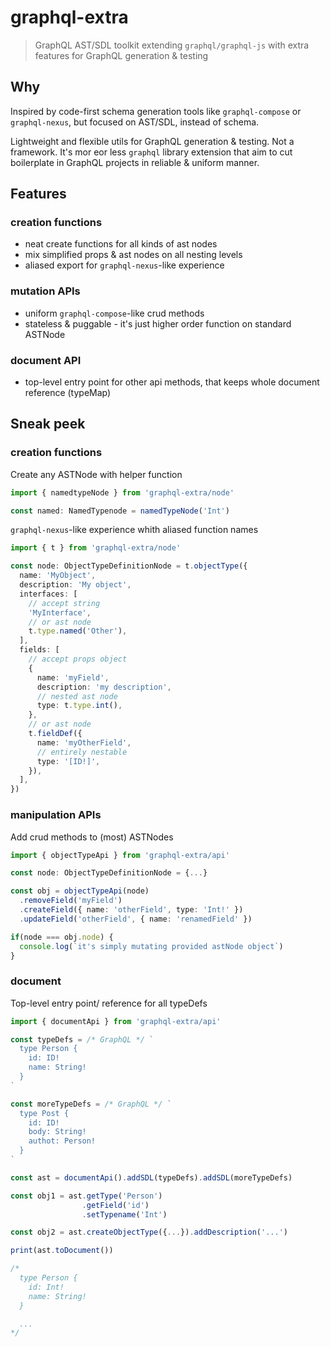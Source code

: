 # graphql-extra

> GraphQL AST/SDL toolkit extending `graphql/graphql-js` with extra features for GraphQL generation & testing

## Why

Inspired by code-first schema generation tools like `graphql-compose` or `graphql-nexus`, but focused on AST/SDL, instead of schema.

Lightweight and flexible utils for GraphQL generation & testing. Not a framework. It's mor eor less `graphql` library extension that aim to cut boilerplate in GraphQL projects in reliable & uniform manner.

## Features

### creation functions

- neat create functions for all kinds of ast nodes
- mix simplified props & ast nodes on all nesting levels
- aliased export for `graphql-nexus`-like experience

### mutation APIs

- uniform `graphql-compose`-like crud methods
- stateless & puggable - it's just higher order function on standard ASTNode

### document API

- top-level entry point for other api methods, that keeps whole document reference (typeMap)

## Sneak peek

### creation functions

Create any ASTNode with helper function

```ts
import { namedtypeNode } from 'graphql-extra/node'

const named: NamedTypenode = namedTypeNode('Int')
```

`graphql-nexus`-like experience whith aliased function names

```ts
import { t } from 'graphql-extra/node'

const node: ObjectTypeDefinitionNode = t.objectType({
  name: 'MyObject',
  description: 'My object',
  interfaces: [
    // accept string
    'MyInterface',
    // or ast node
    t.type.named('Other'),
  ],
  fields: [
    // accept props object
    {
      name: 'myField',
      description: 'my description',
      // nested ast node
      type: t.type.int(),
    },
    // or ast node
    t.fieldDef({
      name: 'myOtherField',
      // entirely nestable
      type: '[ID!]',
    }),
  ],
})
```

### manipulation APIs

Add crud methods to (most) ASTNodes

```ts
import { objectTypeApi } from 'graphql-extra/api'

const node: ObjectTypeDefinitionNode = {...}

const obj = objectTypeApi(node)
  .removeField('myField')
  .createField({ name: 'otherField', type: 'Int!' })
  .updateField('otherField', { name: 'renamedField' })

if(node === obj.node) {
  console.log(`it's simply mutating provided astNode object`)
}
```

### document

Top-level entry point/ reference for all typeDefs

```ts
import { documentApi } from 'graphql-extra/api'

const typeDefs = /* GraphQL */ `
  type Person {
    id: ID!
    name: String!
  }
`

const moreTypeDefs = /* GraphQL */ `
  type Post {
    id: ID!
    body: String!
    authot: Person!
  }
`

const ast = documentApi().addSDL(typeDefs).addSDL(moreTypeDefs)

const obj1 = ast.getType('Person')
                .getField('id')
                .setTypename('Int')

const obj2 = ast.createObjectType({...}).addDescription('...')

print(ast.toDocument())

/*
  type Person {
    id: Int!
    name: String!
  }

  ...
*/

```
